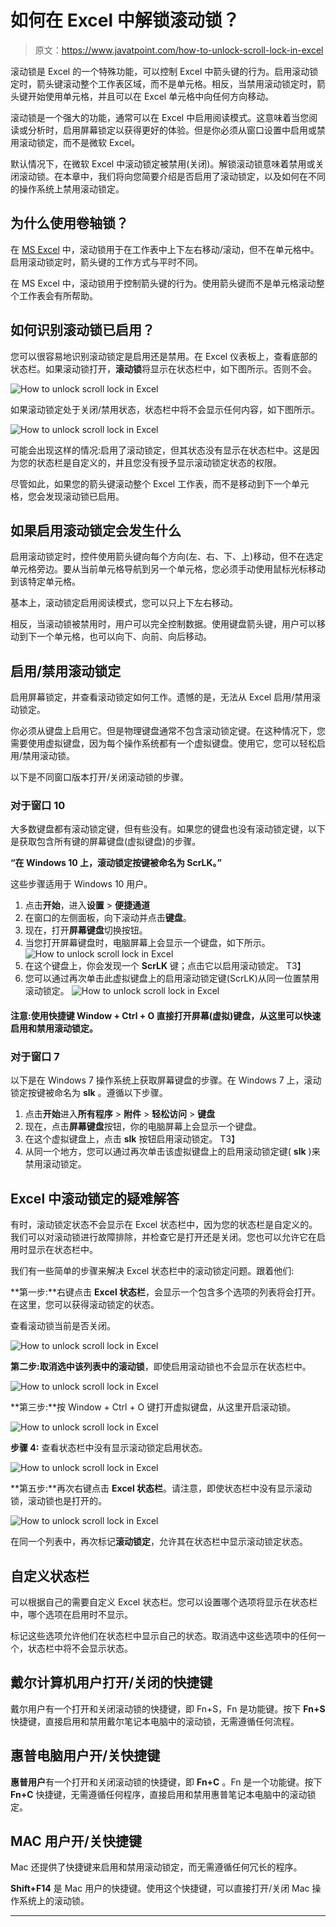 # 如何在 Excel 中解锁滚动锁？

> 原文：<https://www.javatpoint.com/how-to-unlock-scroll-lock-in-excel>

滚动锁是 Excel 的一个特殊功能，可以控制 Excel 中箭头键的行为。启用滚动锁定时，箭头键滚动整个工作表区域，而不是单元格。相反，当禁用滚动锁定时，箭头键开始使用单元格，并且可以在 Excel 单元格中向任何方向移动。

滚动锁是一个强大的功能，通常可以在 Excel 中启用阅读模式。这意味着当您阅读或分析时，启用屏幕锁定以获得更好的体验。但是你必须从窗口设置中启用或禁用滚动锁定，而不是微软 Excel。

默认情况下，在微软 Excel 中滚动锁定被禁用(关闭)。解锁滚动锁意味着禁用或关闭滚动锁。在本章中，我们将向您简要介绍是否启用了滚动锁定，以及如何在不同的操作系统上禁用滚动锁定。

## 为什么使用卷轴锁？

在 [MS Excel](https://www.javatpoint.com/excel-tutorial) 中，滚动锁用于在工作表中上下左右移动/滚动，但不在单元格中。启用滚动锁定时，箭头键的工作方式与平时不同。

在 MS Excel 中，滚动锁用于控制箭头键的行为。使用箭头键而不是单元格滚动整个工作表会有所帮助。

## 如何识别滚动锁已启用？

您可以很容易地识别滚动锁定是启用还是禁用。在 Excel 仪表板上，查看底部的状态栏。如果滚动锁打开，**滚动锁**将显示在状态栏中，如下图所示。否则不会。

![How to unlock scroll lock in Excel](img/50736601ca2123a35fb76ca0c6b200a7.png)

如果滚动锁定处于关闭/禁用状态，状态栏中将不会显示任何内容，如下图所示。

![How to unlock scroll lock in Excel](img/cc76f42add44422a68d83ff2cbe601ef.png)

可能会出现这样的情况:启用了滚动锁定，但其状态没有显示在状态栏中。这是因为您的状态栏是自定义的，并且您没有授予显示滚动锁定状态的权限。

尽管如此，如果您的箭头键滚动整个 Excel 工作表，而不是移动到下一个单元格，您会发现滚动锁已启用。

## 如果启用滚动锁定会发生什么

启用滚动锁定时，控件使用箭头键向每个方向(左、右、下、上)移动，但不在选定单元格旁边。要从当前单元格导航到另一个单元格，您必须手动使用鼠标光标移动到该特定单元格。

基本上，滚动锁定启用阅读模式，您可以只上下左右移动。

相反，当滚动锁被禁用时，用户可以完全控制数据。使用键盘箭头键，用户可以移动到下一个单元格，也可以向下、向前、向后移动。

## 启用/禁用滚动锁定

启用屏幕锁定，并查看滚动锁定如何工作。遗憾的是，无法从 Excel 启用/禁用滚动锁定。

你必须从键盘上启用它。但是物理键盘通常不包含滚动锁定键。在这种情况下，您需要使用虚拟键盘，因为每个操作系统都有一个虚拟键盘。使用它，您可以轻松启用/禁用滚动锁。

以下是不同窗口版本打开/关闭滚动锁的步骤。

### 对于窗口 10

大多数键盘都有滚动锁定键，但有些没有。如果您的键盘也没有滚动锁定键，以下是获取包含所有键的屏幕键盘(虚拟键盘)的步骤。

**“在 Windows 10 上，滚动锁定按键被命名为 ScrLK。”**

这些步骤适用于 Windows 10 用户。

1.  点击**开始**，进入**设置** > **便捷通道**
2.  在窗口的左侧面板，向下滚动并点击**键盘**。
3.  现在，打开**屏幕键盘**切换按钮。
4.  当您打开屏幕键盘时，电脑屏幕上会显示一个键盘，如下所示。
    ![How to unlock scroll lock in Excel](img/3361e14b9de52fb60e058bdcb53e17c8.png)
5.  在这个键盘上，你会发现一个 **ScrLK** 键；点击它以启用滚动锁定。
    T3】
6.  您可以通过再次单击此虚拟键盘上的启用滚动锁定键(ScrLK)从同一位置禁用滚动锁定。
    ![How to unlock scroll lock in Excel](img/e280d76433b3c3e81ed91a79fbad1c0e.png)

#### 注意:使用快捷键 Window + Ctrl + O 直接打开屏幕(虚拟)键盘，从这里可以快速启用和禁用滚动锁定。

### 对于窗口 7

以下是在 Windows 7 操作系统上获取屏幕键盘的步骤。在 Windows 7 上，滚动锁定按键被命名为 **slk** 。遵循以下步骤。

1.  点击**开始**进入**所有程序** > **附件** > **轻松访问** > **键盘**
2.  现在，点击**屏幕键盘**按钮，你的电脑屏幕上会显示一个键盘。
3.  在这个虚拟键盘上，点击 **slk** 按钮启用滚动锁定。
    T3】
4.  从同一个地方，您可以通过再次单击该虚拟键盘上的启用滚动锁定键( **slk** )来禁用滚动锁定。

## Excel 中滚动锁定的疑难解答

有时，滚动锁定状态不会显示在 Excel 状态栏中，因为您的状态栏是自定义的。我们可以对滚动锁进行故障排除，并检查它是打开还是关闭。您也可以允许它在启用时显示在状态栏中。

我们有一些简单的步骤来解决 Excel 状态栏中的滚动锁定问题。跟着他们:

**第一步:**右键点击 **Excel 状态栏**，会显示一个包含多个选项的列表将会打开。在这里，您可以获得滚动锁定的状态。

查看滚动锁当前是否关闭。

![How to unlock scroll lock in Excel](img/04c34826f824516fc191f17ba6c66e87.png)

**第二步:**取消选中该列表中的**滚动锁**，即使启用滚动锁也不会显示在状态栏中。

![How to unlock scroll lock in Excel](img/2046645a3ebaed6623d8f0e57ff1d488.png)

**第三步:**按 Window + Ctrl + O 键打开虚拟键盘，从这里开启滚动锁。

![How to unlock scroll lock in Excel](img/decf513b78d39aa156cbe00273c8a557.png)

**步骤 4:** 查看状态栏中没有显示滚动锁定启用状态。

![How to unlock scroll lock in Excel](img/43e2588321195a86bdf177166b5a3fdf.png)

**第五步:**再次右键点击 **Excel 状态栏**。请注意，即使状态栏中没有显示滚动锁，滚动锁也是打开的。

![How to unlock scroll lock in Excel](img/bb5d6f89b97b5666c4ec04de0b427e81.png)

在同一个列表中，再次标记**滚动锁定**，允许其在状态栏中显示滚动锁定状态。

## 自定义状态栏

可以根据自己的需要自定义 Excel 状态栏。您可以设置哪个选项将显示在状态栏中，哪个选项在启用时不显示。

标记这些选项允许他们在状态栏中显示自己的状态。取消选中这些选项中的任何一个，状态栏中将不会显示状态。

## 戴尔计算机用户打开/关闭的快捷键

戴尔用户有一个打开和关闭滚动锁的快捷键，即 Fn+S，Fn 是功能键。按下 **Fn+S** 快捷键，直接启用和禁用戴尔笔记本电脑中的滚动锁，无需遵循任何流程。

## 惠普电脑用户开/关快捷键

**惠普用户**有一个打开和关闭滚动锁的快捷键，即 **Fn+C** 。Fn 是一个功能键。按下 **Fn+C** 快捷键，无需遵循任何程序，直接启用和禁用惠普笔记本电脑中的滚动锁定。

## MAC 用户开/关快捷键

Mac 还提供了快捷键来启用和禁用滚动锁定，而无需遵循任何冗长的程序。

**Shift+F14** 是 Mac 用户的快捷键。使用这个快捷键，可以直接打开/关闭 Mac 操作系统上的滚动锁。

* * *